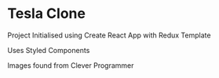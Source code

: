 # Tesla Clone

Project Initialised using Create React App with Redux Template

Uses Styled Components

Images found from Clever Programmer
